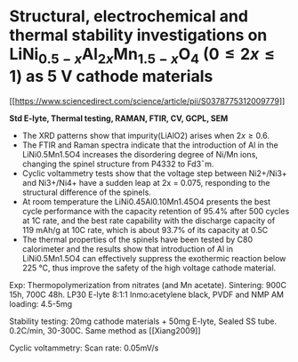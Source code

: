 # Structural, electrochemical and thermal stability investigations on LiNi$_{0.5−x}$Al$_{2x}$Mn$_{1.5−x}$O$_4$ $(0 \leq 2x \leq 1)$ as 5 V cathode materials

[[https://www.sciencedirect.com/science/article/pii/S0378775312009779]]

**Std E-lyte, Thermal testing, RAMAN, FTIR, CV, GCPL, SEM**

- The XRD patterns show that impurity(LiAlO2) arises when $2x \geq 0.6$.
- The FTIR and Raman spectra indicate that the introduction of Al in the LiNi0.5Mn1.5O4 increases the disordering degree of Ni/Mn ions, changing the spinel structure from P4332 to Fd3¯m.
- Cyclic voltammetry tests show that the voltage step between Ni2+/Ni3+ and Ni3+/Ni4+ have a sudden leap at 2x = 0.075, responding to the structural difference of the spinels.
- At room temperature the LiNi0.45Al0.10Mn1.45O4 presents the best cycle performance with the capacity retention of 95.4% after 500 cycles at 1C rate, and the best rate capability with the discharge capacity of 119 mAh/g at 10C rate, which is about 93.7% of its capacity at 0.5C
- The thermal properties of the spinels have been tested by C80 calorimeter and the results show that introduction of Al in LiNi0.5Mn1.5O4 can effectively suppress the exothermic reaction below 225 °C, thus improve the safety of the high voltage cathode material.

Exp: Thermopolymerization from nitrates (and Mn acetate). Sintering: 900C 15h, 700C 48h.
LP30 E-lyte
8:1:1 lnmo:acetylene black, PVDF and NMP
AM loading: 4.5-5mg

Stability testing: 20mg cathode materials + 50mg E-lyte, Sealed SS tube. 0.2C/min, 30-300C. Same method as [[Xiang2009]]

Cyclic voltammetry: Scan rate: 0.05mV/s
